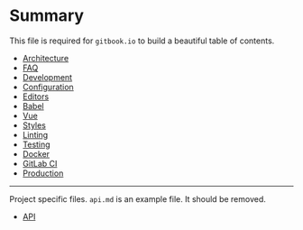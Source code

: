 # Summary

This file is required for `gitbook.io` to build a beautiful table of contents.

- [Architecture](template/architecture.md)
- [FAQ](template/faq.md)
- [Development](template/development.md)
- [Configuration](template/configuration.md)
- [Editors](template/editors.md)
- [Babel](template/babel.md)
- [Vue](template/vue.md)
- [Styles](template/styles.md)
- [Linting](template/linting.md)
- [Testing](template/testing.md)
- [Docker](template/docker.md)
- [GitLab CI](template/gitlab-ci.md)
- [Production](template/production.md)

---

Project specific files. `api.md` is an example file. It should be removed.

- [API](project/api.md)
